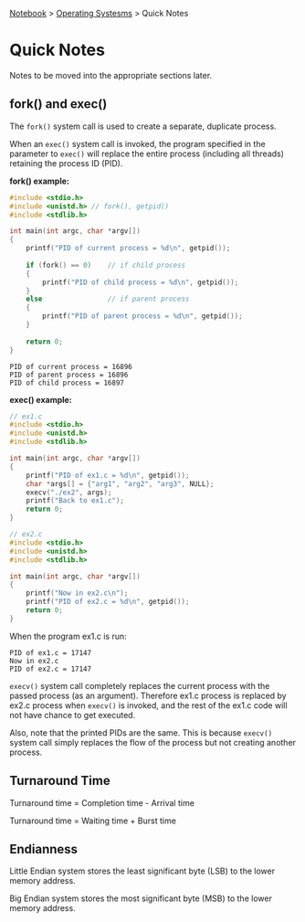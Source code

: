 <a href="../">Notebook</a> > <a href="./">Operating Systesms</a> > Quick Notes

# Quick Notes

Notes to be moved into the appropriate sections later.



## fork() and exec()

The `fork()` system call is used to create a separate, duplicate process.

When an `exec()` system call is invoked, the program specified in the parameter to `exec()` will replace the entire process (including all threads) retaining the process ID (PID).

**fork() example:**

```c
#include <stdio.h>
#include <unistd.h>	// fork(), getpid()
#include <stdlib.h>

int main(int argc, char *argv[])
{
    printf("PID of current process = %d\n", getpid());
    
    if (fork() == 0)	// if child process
    {
        printf("PID of child process = %d\n", getpid());
    }
    else				// if parent process
    {
        printf("PID of parent process = %d\n", getpid());
    }
    
    return 0;
}
```

```plain
PID of current process = 16896
PID of parent process = 16896
PID of child process = 16897
```

**exec() example:**

```c
// ex1.c
#include <stdio.h>
#include <unistd.h>
#include <stdlib.h>

int main(int argc, char *argv[])
{
    printf("PID of ex1.c = %d\n", getpid());
    char *args[] = {"arg1", "arg2", "arg3", NULL};
    execv("./ex2", args);
    printf("Back to ex1.c");
    return 0;
}
```

```c
// ex2.c
#include <stdio.h>
#include <unistd.h>
#include <stdlib.h>

int main(int argc, char *argv[])
{
    printf("Now in ex2.c\n");
    printf("PID of ex2.c = %d\n", getpid());
    return 0;
}
```

When the program ex1.c is run:

```plain
PID of ex1.c = 17147
Now in ex2.c
PID of ex2.c = 17147
```

`execv()` system call completely replaces the current process with the passed process (as an argument). Therefore ex1.c process is replaced by ex2.c process when `execv()` is invoked, and the rest of the ex1.c code will not have chance to get executed. 

Also, note that the printed PIDs are the same. This is because `execv()` system call simply replaces the flow of the process but not creating another process.



## Turnaround Time

Turnaround time = Completion time - Arrival time

Turnaround time = Waiting time + Burst time



## Endianness

Little Endian system stores the least significant byte (LSB) to the lower memory address.

Big Endian system stores the most significant byte (MSB) to the lower memory address.

